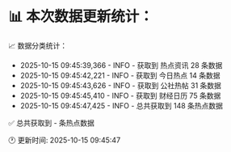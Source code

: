 📊 本次数据更新统计：
==========================

📈 数据分类统计：
- 2025-10-15 09:45:39,366 - INFO - 获取到 热点资讯 28 条数据
- 2025-10-15 09:45:42,221 - INFO - 获取到 今日热点 14 条数据
- 2025-10-15 09:45:43,626 - INFO - 获取到 公社热帖 31 条数据
- 2025-10-15 09:45:45,410 - INFO - 获取到 财经日历 75 条数据
- 2025-10-15 09:45:47,425 - INFO - 总共获取到 148 条热点数据

✅ 总共获取到 - 条热点数据

🕐 更新时间: 2025-10-15 09:45:47

